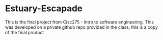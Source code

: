 # Estuary-Escapade
This is the final project from Cisc275 - Intro to software engineering. This was developed on a private github repo provided in the class, this is a copy of the final product
